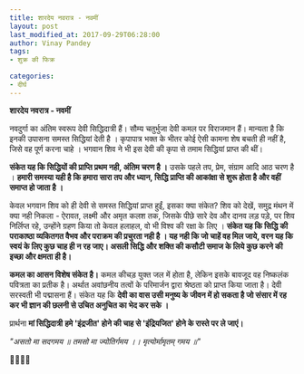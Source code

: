 ```yaml
---
title: शारदेय नवरात्र - नवमीं
layout: post
last_modified_at: 2017-09-29T06:28:00
author: Vinay Pandey
tags:
- शुक्र की फिक्र

categories:
- दीर्घ
---
```

**शारदेय नवरात्र - नवमीं**

नवदुर्गा का अंतिम स्वरूप  देवी सिद्धिदात्री हैं। सौम्य चतुर्भुजा देवी कमल पर विराजमान हैं। मान्यता है कि इनकी उपासना समस्त सिद्धियां देती है । कृपापात्र भक्त के भीतर कोई ऐसी कामना शेष बचती ही नहीं है, जिसे वह पूर्ण करना चाहे । भगवान शिव ने भी इस देवी की कृपा से तमाम सिद्धियां प्राप्त की थीं। 

**संकेत यह कि सिद्धियों की प्राप्ति प्रथम नही, अंतिम चरण है ।** उसके पहले तप, प्रेम, संग्राम आदि आठ चरण है । **हमारी समस्या यही है कि हमारा सारा तप और ध्यान, सिद्धि प्राप्ति की आकांक्षा से शुरू होता है और वहीं समाप्त हो जाता है ।**

केवल भगवान शिव को ही देवी से समस्त सिद्धियां प्राप्त हुईं, इसका क्या संकेत? 
शिव को देखें, समुद्र मंथन में क्या नही निकला - ऐरावत, लक्ष्मी और अमृत कलश तक, जिसके पीछे सारे देव और दानव लड़ पड़े, पर शिव निर्लिप्त रहे, उन्होंने ग्रहण किया तो केवल हलाहल, वो भी विश्व की रक्षा के लिए । **संकेत यह कि सिद्धि की पराकाष्ठा व्यकितगत वैभव और पराक्रम की प्रचुरता नही है । यह नही कि जो चाहें वह मिल जाये, वरन यह कि स्वयं के लिए कुछ चाह ही न रह जाए। असली सिद्धि और शक्ति की कसौटी समाज के लिये कुछ करने की इच्छा और क्षमता ही है।**

 **कमल का आसन विशेष संकेत है।** कमल कीचड़ युक्त जल में होता है, लेकिन इसके बावजूद वह निष्कलंक पवित्रता का प्रतीक है। अर्थात अवांछनीय तत्वों के परिमार्जन द्वारा श्रेष्ठता को प्राप्त किया जाता है। देवी सरस्वती भी पद्मासना हैं। संकेत यह कि **देवी का वास उसी मनुष्य के जीवन में हो सकता है जो संसार में रह कर भी ज्ञान की छलनी से उचित अनुचित का भेद कर सके ।**

प्रार्थना
**मां सिद्धिदात्री**
**हमे 'इंद्रजीत' होने की चाह से 'इंद्रियजित' होने के रास्ते पर ले जाएं।**

*"असतो मा सदगमय ॥*
*तमसो मा ज्योतिर्गमय ।।*
*मृत्योर्मामृतम् गमय ॥"*

🙏🌷🌷🙏


